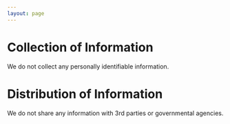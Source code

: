 ```yaml
---
layout: page
---
```

# Collection of Information
We do not collect any personally identifiable information.

# Distribution of Information
We do not share any information with 3rd parties or governmental agencies.